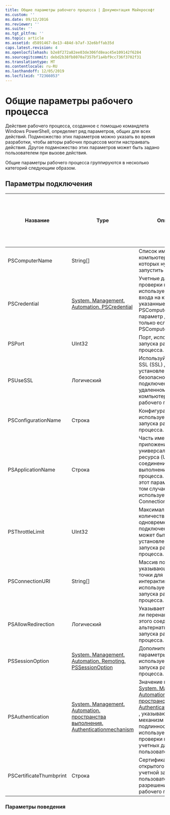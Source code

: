 ```yaml
---
title: Общие параметры рабочего процесса | Документация Майкрософт
ms.custom: ''
ms.date: 09/12/2016
ms.reviewer: ''
ms.suite: ''
ms.tgt_pltfrm: ''
ms.topic: article
ms.assetid: d5891467-8e13-484d-b7af-32e6bffab35d
caps.latest.revision: 4
ms.openlocfilehash: b2e8f272a82ee03de306fd8eac45e109142f6284
ms.sourcegitcommit: debd2b38fb8070a7357bf1a4bf9cc736f3702f31
ms.translationtype: MT
ms.contentlocale: ru-RU
ms.lasthandoff: 12/05/2019
ms.locfileid: "72366053"
---
```

# <a name="common-workflow-parameters"></a>Общие параметры рабочего процесса

Действие рабочего процесса, созданное с помощью командлета Windows PowerShell, определяет ряд параметров, общих для всех действий. Подмножество этих параметров можно указать во время разработки, чтобы авторы рабочих процессов могли настраивать действия. Другое подмножество этих параметров может быть задано пользователем при вызове действия.

Общие параметры рабочего процесса группируются в несколько категорий следующим образом.

## <a name="connectivity-parameters"></a>Параметры подключения

|Название|Type|Описание|Можно указать конечным пользователем во время выполнения?|Может ли быть задано автором рабочего процесса во время разработки?|Может ли быть задано автором рабочего процесса при создании экземпляра?|
|----------|----------|-----------------|-----------------------------------------------------|------------------------------------------------------------|-----------------------------------------------------------|
|PSComputerName|String[]|Список имен компьютеров, для которых нужно запустить задания.|Да|Да|Да|
|PSCredential|[System. Management. Automation. PSCredential](/dotnet/api/System.Management.Automation.PSCredential)|Учетные данные для проверки подлинности, используемые для входа на компьютеры, указанные параметром PSComputerName. Этот параметр допустим, только если указан PSComputerName.|Да|Да|Да|
|PSPort|UInt32|Порт, используемый для запуска рабочего процесса.|Да|Да|Да|
|PSUseSSL|Логический|Используйте протокол SSL (SSL) для установления безопасного подключения к удаленному компьютеру для запуска рабочего процесса.|Да|Да|Да|
|PSConfigurationName|Строка|Конфигурация сеанса, используемая для запуска рабочего процесса.|Да|Да|Да|
|PSApplicationName|Строка|Часть имени приложения в универсальном коде ресурса (URI) соединения для выполнения рабочего процесса. Используйте этот параметр только в том случае, если не используется параметр ConnectionURI.|Да|Да|Да|
|PSThrottleLimit|UInt32|Максимальное количество одновременных подключений, которое может быть установлено для запуска рабочего процесса.|Да|Не определено|Да|
|PSConnectionURI|String[]|Массив полных URI, указывающих конечные точки для интерактивных сеансов, используемых для запуска рабочего процесса.|Да|Да|Да|
|PSAllowRedirection|Логический|Указывает, разрешено ли перенаправление этого соединения на альтернативный URI для запуска рабочего процесса.|Да|Да|Да|
|PSSessionOption|[System. Management. Automation. Remoting. PSSessionOption](/dotnet/api/System.Management.Automation.Remoting.PSSessionOption)|Дополнительные параметры для сеанса, используемого для запуска рабочего процесса.|Да|Да|Да|
|PSAuthentication|[System. Management. Automation. пространства выполнения. Authenticationmechanism](/dotnet/api/System.Management.Automation.Runspaces.AuthenticationMechanism)|Значение перечисления [System. Management. Automation. пространства имен. Authenticationmechanism](/dotnet/api/System.Management.Automation.Runspaces.AuthenticationMechanism) , указывающее механизм проверки подлинности, используемый для проверки подлинности учетных данных пользователя.|Да|Да|Да|
|PSCertificateThumbprint|Строка|Сертификат цифрового открытого ключа (X509) учетной записи пользователя, имеющей разрешение на запуск рабочего процесса.|Да|Да|Да|

### <a name="behavior-parameters"></a>Параметры поведения
